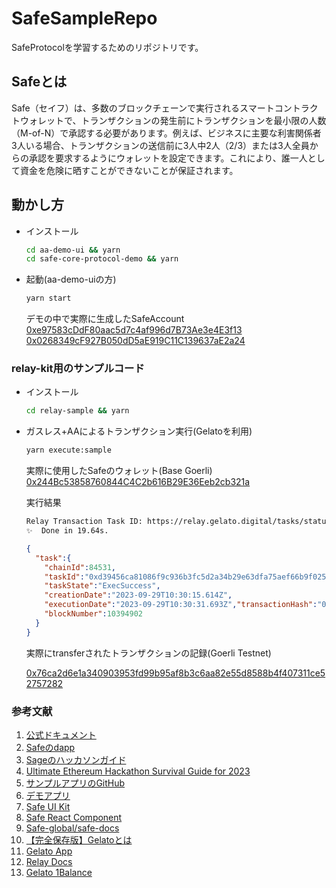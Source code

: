 # SafeSampleRepo
SafeProtocolを学習するためのリポジトリです。

## Safeとは

Safe（セイフ）は、多数のブロックチェーンで実行されるスマートコントラクトウォレットで、トランザクションの発生前にトランザクションを最小限の人数（M-of-N）で承認する必要があります。例えば、ビジネスに主要な利害関係者3人いる場合、トランザクションの送信前に3人中2人（2/3）または3人全員からの承認を要求するようにウォレットを設定できます。これにより、誰一人として資金を危険に晒すことができないことが保証されます。

## 動かし方

- インストール

  ```bash
  cd aa-demo-ui && yarn 
  cd safe-core-protocol-demo && yarn
  ```

- 起動(aa-demo-uiの方)

  ```bash
  yarn start
  ```

  デモの中で実際に生成したSafeAccount
  [0xe97583cDdF80aac5d7c4af996d7B73Ae3e4E3f13](https://mumbai.polygonscan.com/address/0xe97583cDdF80aac5d7c4af996d7B73Ae3e4E3f13)  
  [0x0268349cF927B050dD5aE919C11C139637aE2a24](https://mumbai.polygonscan.com/address/0x0268349cF927B050dD5aE919C11C139637aE2a24)

### relay-kit用のサンプルコード

- インストール

  ```bash
  cd relay-sample && yarn
  ```

- ガスレス+AAによるトランザクション実行(Gelatoを利用)

  ```bash
  yarn execute:sample
  ```

  実際に使用したSafeのウォレット(Base Goerli)  
  [0x244Bc53858760844C4C2b616B29E36Eeb2cb321a](https://goerli.basescan.org/address/0x244Bc53858760844C4C2b616B29E36Eeb2cb321a)
 
  実行結果

  ```bash
  Relay Transaction Task ID: https://relay.gelato.digital/tasks/status/0xd39456ca81086f9c936b3fc5d2a34b29e63dfa75aef66b9f0253aa7eec3089a3
  ✨  Done in 19.64s.
  ```

  ```json
  {
    "task":{
      "chainId":84531,
      "taskId":"0xd39456ca81086f9c936b3fc5d2a34b29e63dfa75aef66b9f0253aa7eec3089a3",
      "taskState":"ExecSuccess",
      "creationDate":"2023-09-29T10:30:15.614Z",
      "executionDate":"2023-09-29T10:30:31.693Z","transactionHash":"0x76ca2d6e1a340903953fd99b95af8b3c6aa82e55d8588b4f407311ce52757282",
      "blockNumber":10394902
    }
  }
  ```

  実際にtransferされたトランザクションの記録(Goerli Testnet)  

  [0x76ca2d6e1a340903953fd99b95af8b3c6aa82e55d8588b4f407311ce52757282](https://goerli.basescan.org/tx/0x76ca2d6e1a340903953fd99b95af8b3c6aa82e55d8588b4f407311ce52757282)

### 参考文献
1. [公式ドキュメント](https://docs.safe.global/safe-core-aa-sdk/safe-core-sdk)
2. [Safeのdapp](https://app.safe.global/welcome?utm_source=coinbase&utm_medium=web)
3. [Sageのハッカソンガイド](https://safe-global.notion.site/Safe-Hackathon-Success-Guide-26ccbd7263ab44808d8f00106f35c2d7)
4. [Ultimate Ethereum Hackathon Survival Guide for 2023](https://swissintech.medium.com/ultimate-ethereum-hackathon-survival-guide-for-2023-94b2b72e17c0)
5. [サンプルアプリのGitHub](https://github.com/safe-global/safe-apps-sdk/tree/main/guides/drain-safe-app)
6. [デモアプリ](https://5afe.github.io/safe-core-protocol-demo/)
7. [Safe UI Kit](https://components.safe.global/?path=/docs/utils-colors--colors-sample)
8. [Safe React Component](https://github.com/safe-global/safe-react-components)
9. [Safe-global/safe-docs](https://github.com/safe-global/safe-docs)
10. [【完全保存版】Gelatoとは](https://note.com/standenglish/n/nb7090f9ab249?magazine_key=m24ba6e70d9b1)
11. [Gelato App](https://relay.gelato.network/apps/create)
12. [Relay Docs](https://docs.safe.global/safe-core-aa-sdk/relay-kit/gelato)
13. [Gelato 1Balance](https://relay.gelato.network/balance)